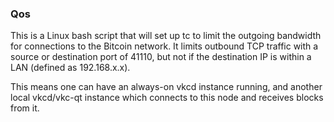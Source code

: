 ### Qos ###

This is a Linux bash script that will set up tc to limit the outgoing bandwidth for connections to the Bitcoin network. It limits outbound TCP traffic with a source or destination port of 41110, but not if the destination IP is within a LAN (defined as 192.168.x.x).

This means one can have an always-on vkcd instance running, and another local vkcd/vkc-qt instance which connects to this node and receives blocks from it.
